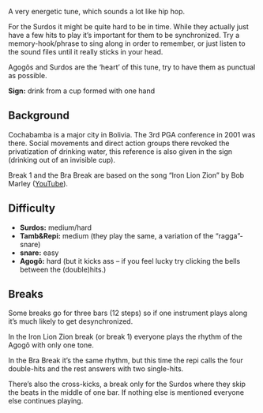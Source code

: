 A very energetic tune, which sounds a lot like hip hop.

For the Surdos it might be quite hard to be in time. While they actually just have a few hits to play it’s important
for them to be synchronized. Try a memory-hook/phrase to sing along in order to remember, or just listen to the sound
files until it really sticks in your head.

Agogôs and Surdos are the ‘heart’ of this tune, try to have them as punctual as possible.

**Sign:** drink from a cup formed with one hand

## Background

Cochabamba is a major city in Bolivia. The 3rd PGA conference in 2001 was there. Social movements and direct action
groups there revoked the privatization of drinking water, this reference is also given in the sign (drinking out of an
invisible cup).

Break 1 and the Bra Break are based on the song “Iron Lion Zion” by Bob Marley ([YouTube](https://www.youtube.com/watch?v=tBWFofJSm-c)).

## Difficulty

* **Surdos:** medium/hard
* **Tamb&Repi:** medium (they play the same, a variation of the “ragga”-snare)
* **snare:** easy
* **Agogô:** hard (but it kicks ass – if you feel lucky try clicking the bells between the (double)hits.)

## Breaks

Some breaks go for three bars (12 steps) so if one instrument plays along it’s much likely to get desynchronized.

In the Iron Lion Zion break (or break 1) everyone plays the rhythm of the Agogô with only one tone.

In the Bra Break it’s the same rhythm, but this time the repi calls the four double-hits and the rest answers with two
single-hits.

There’s also the cross-kicks, a break only for the Surdos where they skip the beats in the middle of one bar. If nothing
else is mentioned everyone else continues playing.